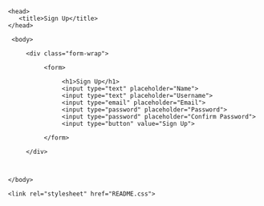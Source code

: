 


<html> 

<!--Sign Up Page-->
     <head>
        <title>Sign Up</title>
     </head>
      
      <body>
         
          <div class="form-wrap">
     
               <form>
      
                    <h1>Sign Up</h1>
                    <input type="text" placeholder="Name">
                    <input type="text" placeholder="Username">
                    <input type="email" placeholder="Email">
                    <input type="password" placeholder="Password">
                    <input type="password" placeholder="Confirm Password">
                    <input type="button" value="Sign Up">
   
               </form>
          
          </div>
   
   
   
     </body>
     
     <link rel="stylesheet" href="README.css">
     
</html>
